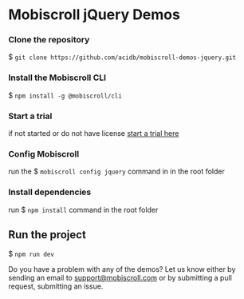 # Mobiscroll jQuery Demos

### Clone the repository

$ `git clone https://github.com/acidb/mobiscroll-demos-jquery.git`

### Install the Mobiscroll CLI

$ `npm install -g @mobiscroll/cli`

### Start a trial

if not started or do not have license [start a trial here](https://mobiscroll.com/starttrial)

### Config Mobiscroll

run the $ `mobiscroll config jquery` command in in the root folder

### Install dependencies

run $ `npm install` command in the root folder

## Run the project

$ `npm run dev`

Do you have a problem with any of the demos? Let us know either by sending an email to support@mobiscroll.com or by submitting a pull request, submitting an issue.
